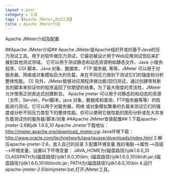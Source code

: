 ```yaml
---
layout : post
category : 工具
tags : [Apache JMeter,测试工具]
title : Apache JMeter介绍
---
```


Apache JMeter介绍及配置

##Apache JMeter介绍##
   Apache JMeter是Apache组织开发的基于Java的压力测试工具。用于对软件做压力测试，它最初被设计用于Web应用测试但后来扩展到其他测试领域。 它可以用于测试静态和动态资源例如静态文件、Java 小服务程序、CGI 脚本、Java 对象、数据库， FTP 服务器, 等等。JMeter 可以用于对服务器、网络或对象模拟巨大的负载，来在不同压力类别下测试它们的强度和分析整体性能。  [1] 另外，JMeter能够对应用程序做功能/回归测试，通过创建带有断言的脚本来验证你的程序返回了你期望的结果。为了最大限度的灵活性，JMeter允许使用正则表达式创建断言。 Apache jmeter 可以用于对静态的和动态的资源（文件，Servlet，Perl脚本，java 对象，数据库和查询，FTP服务器等等）的性能进行测试。它可以用于对服务器，网络 或对象模拟繁重的负载来测试它们的强度或分析不同压力类型下的整体性能。你可以使用它做性能的图形分析或在大并发负载测试你的服务器/脚本/对象
##Apache JMeter安装配置##
1.下载apache-jmeter-2.6和jdk 1.6.0_10
   Apache Jmeter下载地址：http://jmeter.apache.org/download_jmeter.cgi 
   Java环境下载：http://www.oracle.com/technetwork/java/javase/downloads/index.html
2.解压apache-jmeter-2.6，放入自己的目录
3.配置环境变量
   我的电脑—>属性—>高级—>环境变量，设置以下环境变量：
   JAVA_HOME为{磁盘路径}\jdk1.6.0_10
   CLASSPATH为{磁盘路径}\jdk1.6.0_10\bin; {磁盘路径}\jdk1.6.0_10\lib\dt.jar;{磁盘路径}\jdk1.6.0_10\lib\tools.jar;
   PATH为{磁盘路径}\jdk1.6.0_10\bin
4.运行apache-jmeter-2.6\bin\jmeter.bat,打开JMeter工具。


